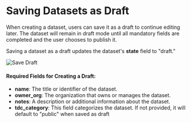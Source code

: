 # Saving Datasets as Draft

When creating a dataset, users can save it as a draft to continue editing later. The dataset will remain in draft mode until all mandatory fields are completed and the user chooses to publish it.

Saving a dataset as a draft updates the dataset's **state** field to "draft."

![Save Draft](image.png)

#### Required Fields for Creating a Draft:

- **name**: The title or identifier of the dataset.
- **owner_org**: The organization that owns or manages the dataset.
- **notes**: A description or additional information about the dataset.
- **tdc_category**: This field categorizes the dataset. If not provided, it will default to "public" when saved as draft

